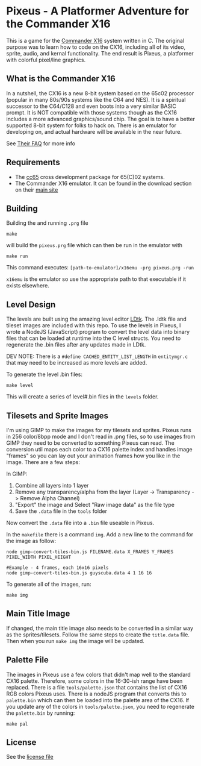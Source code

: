 # Pixeus - A Platformer Adventure for the Commander X16
This is a game for the [Commander X16](https://cx16forum.com/) system written in C. The original purpose was to learn how to code on the CX16, including all of its video, sprite, audio, and kernal functionality. The end result is Pixeus, a platformer with colorful pixel/line graphics.

## What is the Commander X16
In a nutshell, the CX16 is a new 8-bit system based on the 65c02 processor (popular in many 80s/90s systems like the C64 and NES). It is a spiritual successor to the C64/C128 and even boots into a very similar BASIC prompt. It is NOT compatible with those systems though as the CX16 includes a more advanced graphics/sound chip. The goal is to have a better supported 8-bit system for folks to hack on. There is an emulator for developing on, and actual hardware will be available in the near future.

See [Their FAQ](https://cx16forum.com/faq.html) for more info

## Requirements
- The [cc65](https://cc65.github.io/) cross development package for 65(C)02 systems.
- The Commander X16 emulator. It can be found in the download section on their [main site](https://cx16forum.com/)

## Building
Building the and running `.prg` file
```
make
``` 
will build the `pixeus.prg` file which can then be run in the emulator with

```
make run
```
This command executes: `[path-to-emulator]/x16emu -prg pixeus.prg -run`

`x16emu` is the emulator so use the appropriate path to that executable if it exists elsewhere.

## Level Design
The levels are built using the amazing level editor [LDtk](https://ldtk.io/). The .ldtk file and tileset images are included with this repo. To use the levels in Pixeus, I wrote a NodeJS (JavaScript) program to convert the level data into binary files that can be loaded at runtime into the C level structs. You need to regenerate the .bin files after any updates made in LDtk.

DEV NOTE: There is a `#define CACHED_ENTITY_LIST_LENGTH` in `entitymgr.c` that may need to be increased as more levels are added.

To generate the level .bin files:
```
make level
```
This will create a series of level#.bin files in the `levels` folder.

## Tilesets and Sprite Images
I'm using GIMP to make the images for my tilesets and sprites. Pixeus runs in 256 color/8bpp mode and I don't read in .png files, so to use images from GIMP they need to be converted to something Pixeus can read. The conversion util maps each color to a CX16 palette index and handles image "frames" so you can lay out your animation frames how you like in the image. There are a few steps:

In GIMP:

1. Combine all layers into 1 layer
1. Remove any transparency/alpha from the layer (Layer -> Transparency -> Remove Alpha Channel)
1. "Export" the image and Select "Raw image data" as the file type
1. Save the `.data` file in the `tools` folder

Now convert the `.data` file into a `.bin` file useable in Pixeus.

In the `makefile` there is a command `img`. Add a new line to the command for the image as follow:

```
node gimp-convert-tiles-bin.js FILENAME.data X_FRAMES Y_FRAMES PIXEL_WIDTH PIXEL_HEIGHT

#Example - 4 frames, each 16x16 pixels
node gimp-convert-tiles-bin.js guyscuba.data 4 1 16 16
```

To generate all of the images, run:
```
make img
```

## Main Title Image
If changed, the main title image also needs to be converted in a similar way as the sprites/tilesets. Follow the same steps to create the `title.data` file. Then when you run `make img` the image will be updated.

## Palette File
The images in Pixeus use a few colors that didn't map well to the standard CX16 palette. Therefore, some colors in the 16-30-ish range have been replaced. There is a file `tools/palette.json` that contains the list of CX16 RGB colors Pixeus uses. There is a nodeJS program that converts this to `palette.bin` which can then be loaded into the palette area of the CX16. If you update any of the colors in `tools/palette.json`, you need to regenerate the `palette.bin` by running:

```
make pal
```

## License
See the [license file](./license.md)